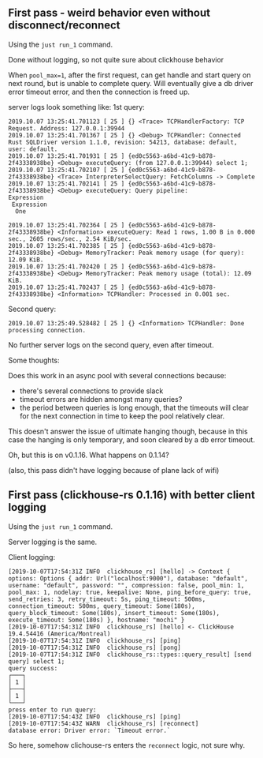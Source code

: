 ## First pass - weird behavior even without disconnect/reconnect
Using the `just run_1` command.

Done without logging, so not quite sure about clickhouse behavior

When `pool_max=1`, after the first request, can get handle and start query on next round, but is unable to complete query. Will eventually give a db driver error timeout error, and then the connection is freed up.

server logs look something like:
1st query:
```
2019.10.07 13:25:41.701123 [ 25 ] {} <Trace> TCPHandlerFactory: TCP Request. Address: 127.0.0.1:39944
2019.10.07 13:25:41.701367 [ 25 ] {} <Debug> TCPHandler: Connected Rust SQLDriver version 1.1.0, revision: 54213, database: default, user: default.
2019.10.07 13:25:41.701931 [ 25 ] {ed0c5563-a6bd-41c9-b878-2f43338938be} <Debug> executeQuery: (from 127.0.0.1:39944) select 1;
2019.10.07 13:25:41.702107 [ 25 ] {ed0c5563-a6bd-41c9-b878-2f43338938be} <Trace> InterpreterSelectQuery: FetchColumns -> Complete
2019.10.07 13:25:41.702141 [ 25 ] {ed0c5563-a6bd-41c9-b878-2f43338938be} <Debug> executeQuery: Query pipeline:
Expression
 Expression
  One

2019.10.07 13:25:41.702364 [ 25 ] {ed0c5563-a6bd-41c9-b878-2f43338938be} <Information> executeQuery: Read 1 rows, 1.00 B in 0.000 sec., 2605 rows/sec., 2.54 KiB/sec.
2019.10.07 13:25:41.702385 [ 25 ] {ed0c5563-a6bd-41c9-b878-2f43338938be} <Debug> MemoryTracker: Peak memory usage (for query): 12.09 KiB.
2019.10.07 13:25:41.702420 [ 25 ] {ed0c5563-a6bd-41c9-b878-2f43338938be} <Debug> MemoryTracker: Peak memory usage (total): 12.09 KiB.
2019.10.07 13:25:41.702437 [ 25 ] {ed0c5563-a6bd-41c9-b878-2f43338938be} <Information> TCPHandler: Processed in 0.001 sec.
```
Second query:
```
2019.10.07 13:25:49.528482 [ 25 ] {} <Information> TCPHandler: Done processing connection.
```

No further server logs on the second query, even after timeout.

Some thoughts:

Does this work in an async pool with several connections because:
- there's several connections to provide slack
- timeout errors are hidden amongst many queries?
- the period between queries is long enough, that the timeouts will clear for the next connection in time to keep the pool relatively clear.

This doesn't answer the issue of ultimate hanging though, because in this case the hanging is only temporary, and soon cleared by a db error timeout.

Oh, but this is on v0.1.16. What happens on 0.1.14?

(also, this pass didn't have logging because of plane lack of wifi)

## First pass (clickhouse-rs 0.1.16) with better client logging
Using the `just run_1` command.

Server logging is the same.

Client logging:
```
[2019-10-07T17:54:31Z INFO  clickhouse_rs] [hello] -> Context { options: Options { addr: Url("localhost:9000"), database: "default", username: "default", password: "", compression: false, pool_min: 1, pool_max: 1, nodelay: true, keepalive: None, ping_before_query: true, send_retries: 3, retry_timeout: 5s, ping_timeout: 500ms, connection_timeout: 500ms, query_timeout: Some(180s), query_block_timeout: Some(180s), insert_timeout: Some(180s), execute_timeout: Some(180s) }, hostname: "mochi" }
[2019-10-07T17:54:31Z INFO  clickhouse_rs] [hello] <- ClickHouse 19.4.54416 (America/Montreal)
[2019-10-07T17:54:31Z INFO  clickhouse_rs] [ping]
[2019-10-07T17:54:31Z INFO  clickhouse_rs] [pong]
[2019-10-07T17:54:31Z INFO  clickhouse_rs::types::query_result] [send query] select 1;
query success: 
┌───┐
│ 1 │
├───┤
│ 1 │
└───┘
press enter to run query:
[2019-10-07T17:54:43Z INFO  clickhouse_rs] [ping]
[2019-10-07T17:54:43Z WARN  clickhouse_rs] [reconnect]
database error: Driver error: `Timeout error.`
```

So here, somehow clichouse-rs enters the `reconnect` logic, not sure why.
